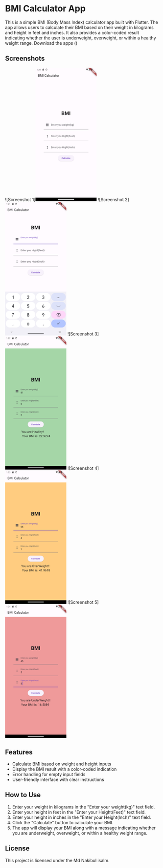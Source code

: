 # BMI Calculator App

This is a simple BMI (Body Mass Index) calculator app built with Flutter. The app allows users to calculate their BMI based on their weight in kilograms and height in feet and inches. It also provides a color-coded result indicating whether the user is underweight, overweight, or within a healthy weight range.
Download the apps ()

## Screenshots

![Screenshot 1]<img src="Screenshot/Dashbord1.png" alt="Screenshot 1" width="200">
![Screenshot 2]<img src="Screenshot/Dashbord2.png" alt="Screenshot 2" width="200">
![Screenshot 3]<img src="Screenshot/Dashbord3.png" alt="Screenshot 3" width="200">
![Screenshot 4]<img src="Screenshot/Dashbord4.png" alt="Screenshot 4" width="200">
![Screenshot 5]<img src="Screenshot/Dashbord5.png" alt="Screenshot 5" width="200">

## Features

- Calculate BMI based on weight and height inputs
- Display the BMI result with a color-coded indication
- Error handling for empty input fields
- User-friendly interface with clear instructions

## How to Use

1. Enter your weight in kilograms in the "Enter your weight(kg)" text field.
2. Enter your height in feet in the "Enter your Height(Feet)" text field.
3. Enter your height in inches in the "Enter your Height(Inch)" text field.
4. Click the "Calculate" button to calculate your BMI.
5. The app will display your BMI along with a message indicating whether you are underweight, overweight, or within a healthy weight range.

## License

This project is licensed under the Md Nakibul isalm.
